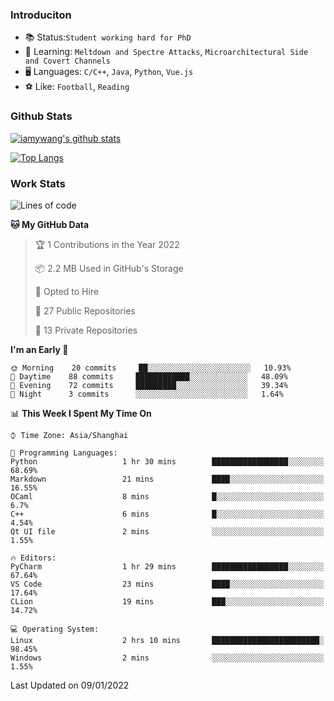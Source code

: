 ### Introduciton

- 📚 Status:`Student working hard for PhD`
- 🔎 Learning: `Meltdown and Spectre Attacks`, `Microarchitectural Side and Covert Channels`
- 🖥️ Languages: `C/C++`, `Java`, `Python`, `Vue.js`
- ⚽ Like: `Football`, `Reading`

### Github Stats

[![iamywang's github stats](https://github-readme-stats.vercel.app/api?username=iamywang&count_private=true&show_icons=true)]()

[![Top Langs](https://github-readme-stats.vercel.app/api/top-langs/?username=iamywang&layout=compact)]()

### Work Stats

<!--START_SECTION:waka-->
![Lines of code](https://img.shields.io/badge/From%20Hello%20World%20I%27ve%20Written-538%20Thousand%20lines%20of%20code-blue)

**🐱 My GitHub Data** 

> 🏆 1 Contributions in the Year 2022
 > 
> 📦 2.2 MB Used in GitHub's Storage 
 > 
> 💼 Opted to Hire
 > 
> 📜 27 Public Repositories 
 > 
> 🔑 13 Private Repositories  
 > 
**I'm an Early 🐤** 

```text
🌞 Morning    20 commits     ██░░░░░░░░░░░░░░░░░░░░░░░   10.93% 
🌆 Daytime    88 commits     ████████████░░░░░░░░░░░░░   48.09% 
🌃 Evening    72 commits     █████████░░░░░░░░░░░░░░░░   39.34% 
🌙 Night      3 commits      ░░░░░░░░░░░░░░░░░░░░░░░░░   1.64%

```


📊 **This Week I Spent My Time On** 

```text
⌚︎ Time Zone: Asia/Shanghai

💬 Programming Languages: 
Python                   1 hr 30 mins        █████████████████░░░░░░░░   68.69% 
Markdown                 21 mins             ████░░░░░░░░░░░░░░░░░░░░░   16.55% 
OCaml                    8 mins              █░░░░░░░░░░░░░░░░░░░░░░░░   6.7% 
C++                      6 mins              █░░░░░░░░░░░░░░░░░░░░░░░░   4.54% 
Qt UI file               2 mins              ░░░░░░░░░░░░░░░░░░░░░░░░░   1.55%

🔥 Editors: 
PyCharm                  1 hr 29 mins        █████████████████░░░░░░░░   67.64% 
VS Code                  23 mins             ████░░░░░░░░░░░░░░░░░░░░░   17.64% 
CLion                    19 mins             ███░░░░░░░░░░░░░░░░░░░░░░   14.72%

💻 Operating System: 
Linux                    2 hrs 10 mins       ████████████████████████░   98.45% 
Windows                  2 mins              ░░░░░░░░░░░░░░░░░░░░░░░░░   1.55%

```


 Last Updated on 09/01/2022
<!--END_SECTION:waka-->
